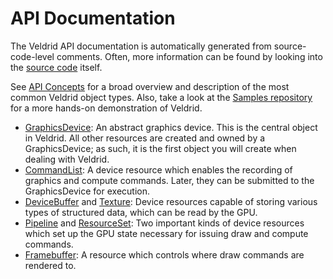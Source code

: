 # API Documentation

The Veldrid API documentation is automatically generated from source-code-level comments. Often, more information can be found by looking into the [source code](https://github.com/mellinoe/veldrid) itself.

See [API Concepts](xref:api-concepts) for a broad overview and description of the most common Veldrid object types. Also, take a look at the [Samples repository](https://github.com/mellinoe/veldrid-samples) for a more hands-on demonstration of Veldrid.

* [GraphicsDevice](xref:Veldrid.GraphicsDevice): An abstract graphics device. This is the central object in Veldrid. All other resources are created and owned by a GraphicsDevice; as such, it is the first object you will create when dealing with Veldrid.
* [CommandList](xref:Veldrid.CommandList): A device resource which enables the recording of graphics and compute commands. Later, they can be submitted to the GraphicsDevice for execution.
* [DeviceBuffer](xref:Veldrid.DeviceBuffer) and [Texture](xref:Veldrid.Texture): Device resources capable of storing various types of structured data, which can be read by the GPU.
* [Pipeline](xref:Veldrid.Pipeline) and [ResourceSet](xref:Veldrid.ResourceSet): Two important kinds of device resources which set up the GPU state necessary for issuing draw and compute commands.
* [Framebuffer](xref:Veldrid.Framebuffer): A resource which controls where draw commands are rendered to.
